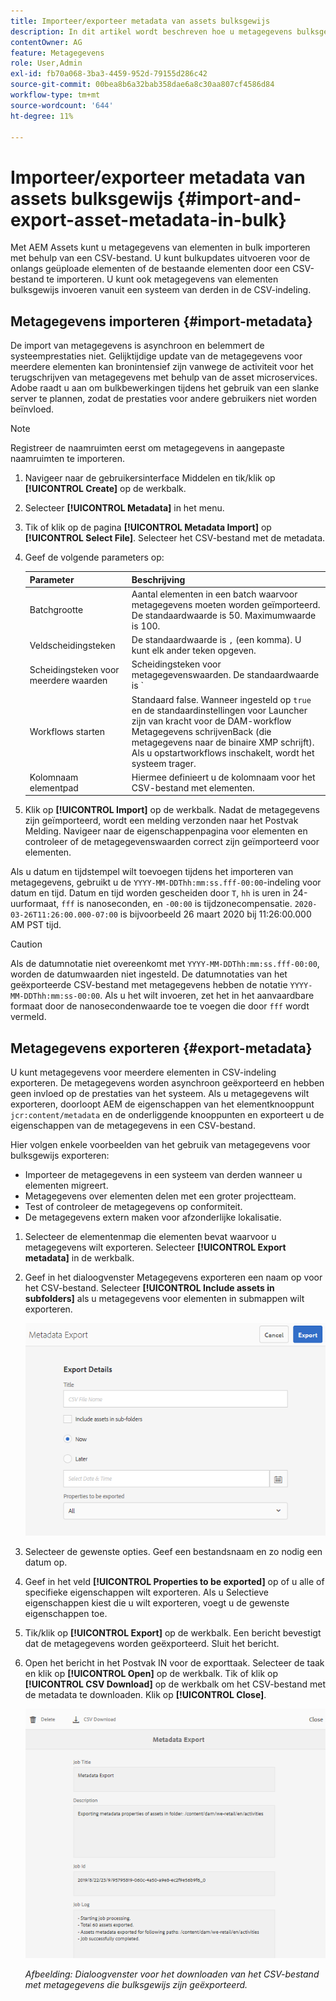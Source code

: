```yaml
---
title: Importeer/exporteer metadata van assets bulksgewijs
description: In dit artikel wordt beschreven hoe u metagegevens bulksgewijs kunt importeren en exporteren.
contentOwner: AG
feature: Metagegevens
role: User,Admin
exl-id: fb70a068-3ba3-4459-952d-79155d286c42
source-git-commit: 00bea8b6a32bab358dae6a8c30aa807cf4586d84
workflow-type: tm+mt
source-wordcount: '644'
ht-degree: 11%

---
```


# Importeer/exporteer metadata van assets bulksgewijs {#import-and-export-asset-metadata-in-bulk}

Met AEM Assets kunt u metagegevens van elementen in bulk importeren met behulp van een CSV-bestand. U kunt bulkupdates uitvoeren voor de onlangs geüploade elementen of de bestaande elementen door een CSV-bestand te importeren. U kunt ook metagegevens van elementen bulksgewijs invoeren vanuit een systeem van derden in de CSV-indeling.

## Metagegevens importeren {#import-metadata}

De import van metagegevens is asynchroon en belemmert de systeemprestaties niet. Gelijktijdige update van de metagegevens voor meerdere elementen kan bronintensief zijn vanwege de activiteit voor het terugschrijven van metagegevens met behulp van de asset microservices. Adobe raadt u aan om bulkbewerkingen tijdens het gebruik van een slanke server te plannen, zodat de prestaties voor andere gebruikers niet worden beïnvloed.

>[!NOTE]
>
>Registreer de naamruimten eerst om metagegevens in aangepaste naamruimten te importeren.

1. Navigeer naar de gebruikersinterface Middelen en tik/klik op **[!UICONTROL Create]** op de werkbalk.
1. Selecteer **[!UICONTROL Metadata]** in het menu.
1. Tik of klik op de pagina **[!UICONTROL Metadata Import]** op **[!UICONTROL Select File]**. Selecteer het CSV-bestand met de metadata.
1. Geef de volgende parameters op:

   | Parameter | Beschrijving |
   | ---------------------- | ------- |
   | Batchgrootte | Aantal elementen in een batch waarvoor metagegevens moeten worden geïmporteerd. De standaardwaarde is 50. Maximumwaarde is 100. |
   | Veldscheidingsteken | De standaardwaarde is `,` (een komma). U kunt elk ander teken opgeven. |
   | Scheidingsteken voor meerdere waarden | Scheidingsteken voor metagegevenswaarden. De standaardwaarde is `|`. |
   | Workflows starten | Standaard false. Wanneer ingesteld op `true` en de standaardinstellingen voor Launcher zijn van kracht voor de DAM-workflow Metagegevens schrijvenBack (die metagegevens naar de binaire XMP schrijft). Als u opstartworkflows inschakelt, wordt het systeem trager. |
   | Kolomnaam elementpad | Hiermee definieert u de kolomnaam voor het CSV-bestand met elementen. |

1. Klik op **[!UICONTROL Import]** op de werkbalk. Nadat de metagegevens zijn geïmporteerd, wordt een melding verzonden naar het Postvak Melding. Navigeer naar de eigenschappenpagina voor elementen en controleer of de metagegevenswaarden correct zijn geïmporteerd voor elementen.

Als u datum en tijdstempel wilt toevoegen tijdens het importeren van metagegevens, gebruikt u de `YYYY-MM-DDThh:mm:ss.fff-00:00`-indeling voor datum en tijd. Datum en tijd worden gescheiden door `T`, `hh` is uren in 24-uurformaat, `fff` is nanoseconden, en `-00:00` is tijdzonecompensatie. `2020-03-26T11:26:00.000-07:00` is bijvoorbeeld 26 maart 2020 bij 11:26:00.000 AM PST tijd.

>[!CAUTION]
>
>Als de datumnotatie niet overeenkomt met `YYYY-MM-DDThh:mm:ss.fff-00:00`, worden de datumwaarden niet ingesteld. De datumnotaties van het geëxporteerde CSV-bestand met metagegevens hebben de notatie `YYYY-MM-DDThh:mm:ss-00:00`. Als u het wilt invoeren, zet het in het aanvaardbare formaat door de nanosecondenwaarde toe te voegen die door `fff` wordt vermeld.

## Metagegevens exporteren {#export-metadata}

U kunt metagegevens voor meerdere elementen in CSV-indeling exporteren. De metagegevens worden asynchroon geëxporteerd en hebben geen invloed op de prestaties van het systeem. Als u metagegevens wilt exporteren, doorloopt AEM de eigenschappen van het elementknooppunt `jcr:content/metadata` en de onderliggende knooppunten en exporteert u de eigenschappen van de metagegevens in een CSV-bestand.

Hier volgen enkele voorbeelden van het gebruik van metagegevens voor bulksgewijs exporteren:

* Importeer de metagegevens in een systeem van derden wanneer u elementen migreert.
* Metagegevens over elementen delen met een groter projectteam.
* Test of controleer de metagegevens op conformiteit.
* De metagegevens extern maken voor afzonderlijke lokalisatie.

1. Selecteer de elementenmap die elementen bevat waarvoor u metagegevens wilt exporteren. Selecteer **[!UICONTROL Export metadata]** in de werkbalk.
1. Geef in het dialoogvenster Metagegevens exporteren een naam op voor het CSV-bestand. Selecteer **[!UICONTROL Include assets in subfolders]** als u metagegevens voor elementen in submappen wilt exporteren.

   ![Interface en opties voor het exporteren van metagegevens van alle elementen in een ](assets/export_metadata_page.png "folderInterface en opties voor het exporteren van metagegevens van alle elementen in een map")

1. Selecteer de gewenste opties. Geef een bestandsnaam en zo nodig een datum op.

1. Geef in het veld **[!UICONTROL Properties to be exported]** op of u alle of specifieke eigenschappen wilt exporteren. Als u Selectieve eigenschappen kiest die u wilt exporteren, voegt u de gewenste eigenschappen toe.

1. Tik/klik op **[!UICONTROL Export]** op de werkbalk. Een bericht bevestigt dat de metagegevens worden geëxporteerd. Sluit het bericht.
1. Open het bericht in het Postvak IN voor de exporttaak. Selecteer de taak en klik op **[!UICONTROL Open]** op de werkbalk. Tik of klik op **[!UICONTROL CSV Download]** op de werkbalk om het CSV-bestand met de metadata te downloaden. Klik op **[!UICONTROL Close]**.

   ![Dialoogvenster voor het downloaden van het CSV-bestand met metagegevens die bulksgewijs zijn geëxporteerd](assets/csv_download.png)

   *Afbeelding: Dialoogvenster voor het downloaden van het CSV-bestand met metagegevens die bulksgewijs zijn geëxporteerd.*
